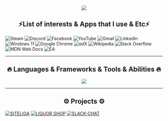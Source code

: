 <h1 align="center">
  <a href="https://git.io/typing-svg">
    <img src="https://readme-typing-svg.herokuapp.com/?lines=Hello,+There!+👋;I+am+Peter+Baikov....;Nice+to+meet+you!&center=true&size=30">
  </a>
</h1>

    
<h2 align="center">⚡List of interests & Apps that I use & Etc⚡</h2>

  ![Steam](https://img.shields.io/badge/steam-%23000000.svg?style=for-the-badge&logo=steam&logoColor=white)
 ![Discord](https://img.shields.io/badge/Discord-%235865F2.svg?style=for-the-badge&logo=discord&logoColor=white)
 ![Facebook](https://img.shields.io/badge/Facebook-%231877F2.svg?style=for-the-badge&logo=Facebook&logoColor=white)
 ![YouTube](https://img.shields.io/badge/YouTube-%23FF0000.svg?style=for-the-badge&logo=YouTube&logoColor=white)
 ![Gmail](https://img.shields.io/badge/Gmail-D14836?style=for-the-badge&logo=gmail&logoColor=white)
 ![LinkedIn](https://img.shields.io/badge/linkedin-%230077B5.svg?style=for-the-badge&logo=linkedin&logoColor=white)
 ![Windows 11](https://img.shields.io/badge/Windows%2011-%230079d5.svg?style=for-the-badge&logo=Windows%2011&logoColor=white)
 	![Google Chrome](https://img.shields.io/badge/Google%20Chrome-4285F4?style=for-the-badge&logo=GoogleChrome&logoColor=white)
  ![edX](https://img.shields.io/badge/edX-%2302262B.svg?style=for-the-badge&logo=edX&logoColor=white)
  ![Wikipedia](https://img.shields.io/badge/Wikipedia-%23000000.svg?style=for-the-badge&logo=wikipedia&logoColor=white)
  ![Stack Overflow](https://img.shields.io/badge/-Stackoverflow-FE7A16?style=for-the-badge&logo=stack-overflow&logoColor=white)
  ![MDN Web Docs](https://img.shields.io/badge/MDN_Web_Docs-black?style=for-the-badge&logo=mdnwebdocs&logoColor=white)
  ![EA](https://img.shields.io/badge/ea-%23000000.svg?style=for-the-badge&logo=ea&logoColor=white)

<hr>
<h2 align="center">🔥 Languages & Frameworks & Tools & Abilities 🔥</h2>
<p align="center">
  <a href="https://skillicons.dev">
    <img src="https://skillicons.dev/icons?i=git,js,ts,react,css,html,vim,npm,ps,vscode,powershell,nodejs,redux,pr,windows" />
  </a>
</p>
<hr>

<h2 align="center">⚙️ Projects ⚙️</h2>

[![SITELIGA](https://img.shields.io/badge/SITELIGA-Blue?style=for-the-badge&logo=money&color=blue&logoWidth=60&logoHeight=60)](https://github.com/your_username/SITELIGA)
[![LIQUOR SHOP](https://img.shields.io/badge/LIQUOR-SHOP-orange?style=for-the-badge&logo=money&color=orange&logoWidth=60&logoHeight=60)](https://github.com/your_username/LIQUORSHOP)
[![SLACK-CHAT](https://img.shields.io/badge/LIQUORSHOP-orange?style=for-the-badge&logo=money&color=orange&logoWidth=60&logoHeight=60)](https://github.com/your_username/SITELIGA)







